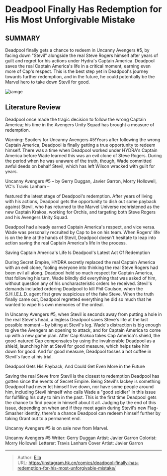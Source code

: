 # Deadpool Finally Has Redemption for His Most Unforgivable Mistake


## SUMMARY 



  Deadpool finally gets a chance to redeem in Uncanny Avengers #5, by facing down &#34;Stevil&#34; alongside the real Steve Rogers himself after years of guilt and regret for his actions under Hydra&#39;s Captain America.   Deadpool saves the real Captain America&#39;s life in a critical moment, earning even more of Cap&#39;s respect.   This is the best step yet in Deadpool&#39;s journey towards further redemption, and in the future, he could potentially be the Marvel hero to take down Stevil for good.  

![iamge](https://static1.srcdn.com/wordpress/wp-content/uploads/2023/11/deadpool-captain-america-shield.jpg)

## Literature Review

Deadpool once made the tragic decision to follow the wrong Captain America; his time in the Avengers Unity Squad has brought a measure of redemption.




Warning: Spoilers for Uncanny Avengers #5!Years after following the wrong Captain America, Deadpool is finally getting a true opportunity to redeem himself. There was a time when Deadpool worked under HYDRA&#39;s Captain America before Wade learned this was an evil clone of Steve Rogers. During the period when he was unaware of the truth, though, Wade committed awful deeds on behalf Stevil, which has left Wilson wracked with guilt for years.




Uncanny Avengers #5 – by Gerry Duggan, Javier Garron, Morry Hollowell, VC&#39;s Travis Lanham –

featured the latest stage of Deadpool&#39;s redemption. After years of living with his actions, Deadpool gets the opportunity to dish out some payback against Stevil, who has returned to the Marvel Universe rechristened as the new Captain Krakoa, working for Orchis, and targeting both Steve Rogers and his Avengers Unity Squad.



          

Deadpool had already earned Captain America&#39;s respect, and vice versa. Wade was personally recruited by Cap to be on his team. When Rogers&#39; life is on the line at the hands of Stevil, Deadpool doesn&#39;t hesitate to leap into action saving the real Captain America&#39;s life in the process.


 Saving Captain America&#39;s Life Is Deadpool&#39;s Latest Act Of Redemption 
          




During Secret Empire, HYDRA secretly replaced the real Captain America with an evil clone, fooling everyone into thinking the real Steve Rogers had been evil all along. Deadpool held so much respect for Captain America, that following his turn, Wade blindly did everything that was asked of him, without question any of his uncharacteristic orders he received. Stevil&#39;s demands included ordering Deadpool to kill Phil Coulson, when the S.H.I.E.L.D. agent first grew suspicious of the fake Steve. When the truth finally came out, Deadpool regretted everything he did so much that he wanted to wipe his own memories of the ordeal.

In Uncanny Avengers #5, when Stevil is seconds away from putting a hole in the real Steve&#39;s head, a legless Deadpool saves Steve&#39;s life at the last possible moment – by biting at Stevil&#39;s leg. Wade&#39;s distraction is big enough to give the Avengers an opening to attack, and for Captain America to come up with a new game plan. After Cap Krakoa takes Cap America&#39;s shield, the good-natured Cap compensates by using the invulnerable Deadpool as a shield, launching him at Stevil for good measure, which helps take him down for good. And for good measure, Deadpool tosses a hot coffee in Stevil&#39;s face at his trial.






 Deadpool Gets His Payback, And Could Get Even More in the Future 
          

Saving the real Steve from Stevil is the closest to redemption Deadpool has gotten since the events of Secret Empire. Being Stevil&#39;s lackey is something Deadpool had never let himself live down, nor have some people around him, including Stevil himself who calls Wade a &#34;good soldier&#34; in this issue for fulfilling his duty to him in the past. This is the first time Deadpool gets the chance to find peace in himself about it all. Judging by the end of this issue, depending on when and if they meet again during Stevil&#39;s new Flag-Smasher identity, there&#39;s a chance Deadpool can redeem himself further by taking Grant out to a permanent end.



Uncanny Avengers #5 is on sale now from Marvel.







 Uncanny Avengers #5                 Writer: Gerry Duggan   Artist: Javier Garron   Colorist: Morry Hollowell   Letterer: Travis Lanham   Cover Artist: Javier Garron      




---

> Author: [Ella](https://instagram.hk.cn/)  
> URL: https://instagram.hk.cn/comics/deadpool-finally-has-redemption-for-his-most-unforgivable-mistake/  

